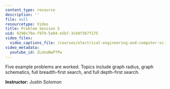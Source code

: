 ```yaml
---
content_type: resource
description: ''
file: null
resourcetype: Video
title: Problem Session 5
uid: 9298c70a-f979-5e84-e5b7-3cb9f3b7f175
video_files:
  video_captions_file: /courses/electrical-engineering-and-computer-science/6-006-introduction-to-algorithms-spring-2020/lecture-videos/problem-session-5/ZLdooNwP7Pw.vtt
video_metadata:
  youtube_id: ZLdooNwP7Pw
---
```


Five example problems are worked. Topics include graph radius, graph schematics, full breadth-first search, and full depth-first search.

**Instructor:** Justin Solomon
